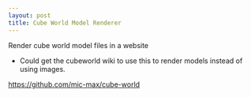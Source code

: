```yaml
---
layout: post
title: Cube World Model Renderer
---
```


Render cube world model files in a website

- Could get the cubeworld wiki to use this to render models instead of using images.

https://github.com/mic-max/cube-world
